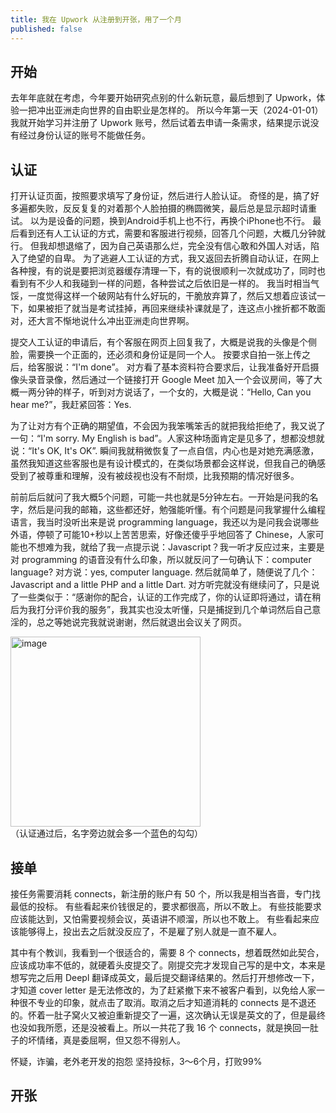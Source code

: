 ```yaml
---
title: 我在 Upwork 从注册到开张，用了一个月
published: false
---
```


## 开始
去年年底就在考虑，今年要开始研究点别的什么新玩意，最后想到了 Upwork，体验一把冲出亚洲走向世界的自由职业是怎样的。
所以今年第一天（2024-01-01）我就开始学习并注册了 Upwork 账号，然后试着去申请一条需求，结果提示说没有经过身份认证的账号不能做任务。

## 认证
打开认证页面，按照要求填写了身份证，然后进行人脸认证。
奇怪的是，搞了好多遍都失败，反反复复的对着那个人脸拍摄的椭圆微笑，最后总是显示超时请重试。
以为是设备的问题，换到Android手机上也不行，再换个iPhone也不行。
最后看到还有人工认证的方式，需要和客服进行视频，回答几个问题，大概几分钟就行。
但我却想退缩了，因为自己英语那么烂，完全没有信心敢和外国人对话，陷入了绝望的自卑。
为了逃避人工认证的方式，我又返回去折腾自动认证，在网上各种搜，有的说是要把浏览器缓存清理一下，有的说很顺利一次就成功了，同时也看到有不少人和我碰到一样的问题，各种尝试之后依旧是一样的。
我当时相当气馁，一度觉得这样一个破网站有什么好玩的，干脆放弃算了，然后又想着应该试一下，如果被拒了就当是考试挂掉，再回来继续补课就是了，连这点小挫折都不敢面对，还大言不惭地说什么冲出亚洲走向世界啊。

提交人工认证的申请后，有个客服在网页上回复我了，大概是说我的头像是个侧脸，需要换一个正面的，还必须和身份证是同一个人。
按要求自拍一张上传之后，给客服说：“I'm done”。
对方看了基本资料符合要求后，让我准备好开启摄像头录音录像，然后通过一个链接打开 Google Meet 加入一个会议房间，等了大概一两分钟的样子，听到对方说话了，一个女的，大概是说：“Hello, Can you hear me?”，我赶紧回答：Yes.

为了让对方有个正确的期望值，不会因为我笨嘴笨舌的就把我给拒绝了，我又说了一句：“I'm sorry. My English is bad”。人家这种场面肯定是见多了，想都没想就说：“It's OK, It's OK”. 瞬间我就稍微恢复了一点自信，内心也是对她充满感激，虽然我知道这些客服也是有设计模式的，在类似场景都会这样说，但我自己的确感受到了被尊重和理解，没有被歧视也没有不耐烦，比我预期的情况好很多。

前前后后就问了我大概5个问题，可能一共也就是5分钟左右。一开始是问我的名字，然后是问我的邮箱，这些都还好，勉强能听懂。有个问题是问我掌握什么编程语言，我当时没听出来是说 programming language，我还以为是问我会说哪些外语，停顿了可能10+秒以上苦苦思索，好像还傻乎乎地回答了 Chinese，人家可能也不想难为我，就给了我一点提示说：Javascript？我一听才反应过来，主要是对 programming 的语音没有什么印象，所以就反问了一句确认下：computer language? 对方说：yes, computer language. 然后就简单了，随便说了几个：Javascript and a little PHP and a little Dart. 对方听完就没有继续问了，只是说了一些类似于：“感谢你的配合，认证的工作完成了，你的认证即将通过，请在稍后为我打分评价我的服务”，我其实也没太听懂，只是捕捉到几个单词然后自己意淫的，总之等她说完我就说谢谢，然后就退出会议关了网页。

<img width="304" alt="image" src="https://github.com/nanhualyq/nanhualyq.github.io/assets/6212850/2cb92761-7e3e-453d-825e-424142e7a5e7"> <br>
（认证通过后，名字旁边就会多一个蓝色的勾勾）

## 接单
接任务需要消耗 connects，新注册的账户有 50 个，所以我是相当吝啬，专门找最低的投标。
有些看起来价钱很足的，要求都很高，所以不敢上。
有些技能要求应该能达到，又怕需要视频会议，英语讲不顺溜，所以也不敢上。
有些看起来应该能够得上，投出去之后就没反应了，不是雇了别人就是一直不雇人。

其中有个教训，我看到一个很适合的，需要 8 个 connects，想着既然如此契合，应该成功率不低的，就硬着头皮提交了。刚提交完才发现自己写的是中文，本来是想写完之后用 Deepl 翻译成英文，最后提交翻译结果的。然后打开想修改一下，才知道 cover letter 是无法修改的，为了赶紧撤下来不被客户看到，以免给人家一种很不专业的印象，就点击了取消。取消之后才知道消耗的 connects 是不退还的。怀着一肚子窝火又被迫重新提交了一遍，这次确认无误是英文的了，但是最终也没如我所愿，还是没被看上。所以一共花了我 16 个 connects，就是换回一肚子的坏情绪，真是委屈啊，但又怨不得别人。

怀疑，诈骗，老外老开发的抱怨
坚持投标，3～6个月，打败99%

## 开张